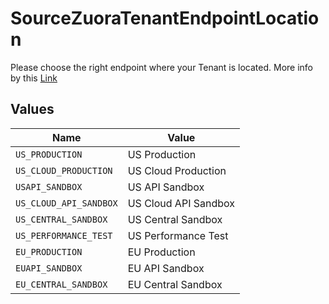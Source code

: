 # SourceZuoraTenantEndpointLocation

Please choose the right endpoint where your Tenant is located. More info by this <a href="https://www.zuora.com/developer/api-reference/#section/Introduction/Access-to-the-API">Link</a>


## Values

| Name                   | Value                  |
| ---------------------- | ---------------------- |
| `US_PRODUCTION`        | US Production          |
| `US_CLOUD_PRODUCTION`  | US Cloud Production    |
| `USAPI_SANDBOX`        | US API Sandbox         |
| `US_CLOUD_API_SANDBOX` | US Cloud API Sandbox   |
| `US_CENTRAL_SANDBOX`   | US Central Sandbox     |
| `US_PERFORMANCE_TEST`  | US Performance Test    |
| `EU_PRODUCTION`        | EU Production          |
| `EUAPI_SANDBOX`        | EU API Sandbox         |
| `EU_CENTRAL_SANDBOX`   | EU Central Sandbox     |